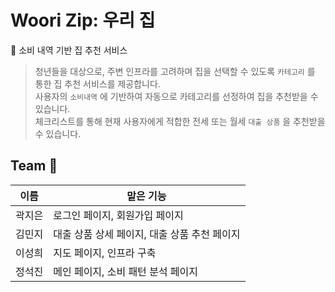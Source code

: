 # Woori Zip: 우리 집
🏡 소비 내역 기반 집 추천 서비스
> 청년들을 대상으로, 주변 인프라를 고려하며 집을 선택할 수 있도록 `카테고리` 를 통한 집 추천 서비스를 제공합니다. </br>
> 사용자의 `소비내역` 에 기반하여 자동으로 카테고리를 선정하여 집을 추천받을 수 있습니다. </br>
> 체크리스트를 통해 현재 사용자에게 적합한 전세 또는 월세 `대출 상품` 을 추천받을 수 있습니다.

## Team 👥
| 이름 | 맡은 기능 |
|----------|----------|
| 곽지은  | 로그인 페이지, 회원가입 페이지 |
| 김민지  | 대출 상품 상세 페이지, 대출 상품 추천 페이지   |
| 이성희  | 지도 페이지, 인프라 구축 |
| 정석진  | 메인 페이지, 소비 패턴 분석 페이지 |
